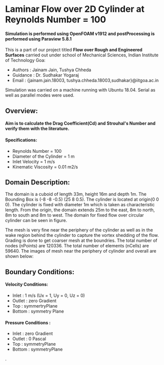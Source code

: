 # Laminar Flow over 2D Cylinder at Reynolds Number = 100 
#### Simulation is performed using OpenFOAM v1912 and postProcessing is performed using Paraview 5.8.1
This is a part of our project titled **Flow over Rough and Engineered Surfaces** carried out under school of Mechanical Sciences, Indian Institute of Technology Goa:
- Authors : Jainam Jain, Tushya Chheda
- Guidance : Dr. Sudhakar Yogaraj
- Email : {jainam.jain.18003, tushya.chheda.18003,sudhakar}@iitgoa.ac.in

Simulation was carried on a machine running with Ubuntu 18.04. Serial as well as parallel modes were used.

## Overview:
#### Aim is to calculate the Drag Coefficient(Cd) and Strouhal's Number and verify them with the literature.
#### Specifications:
- Reynolds Number = 100
- Diameter of the Cylinder = 1 m
- Inlet Velocity = 1 m/s
- Kinematic Viscosity = 0.01 m2/s

## Domain Description:

The domain is a cuboid of length 33m, height 16m and depth 1m. The Bounding Box is (-8 -8 -0.5) (25 8 0.5). The cylinder is located at origin(0 0 0). The cylinder is fixed with diameter 1m which is taken as characteristic length. From the origin, the domain extends 25m to the east, 8m to north, 8m to south and 8m to west. The domain for fixed flow over circular cylinder can be seen in figure. 

The mesh is very fine near the periphery of the cylinder as well as in the wake region behind the cylinder to capture the vortex shedding of the flow. Grading is done to get coarser mesh at the boundries.  The total number of nodes (nPoints) are 120336. The total number of elements (nCells) are 59640. The images of mesh near the periphery of cylinder and overall are shown below: 

## Boundary Conditions: 
#### Velocity Conditions:
- Inlet : 1 m/s (Ux = 1, Uy = 0, Uz = 0)
- Outlet : zero Gradient
- Top : symmertryPlane
- Bottom : symmetry Plane

#### Pressure Conditions : 
- Inlet : zero Gradient
- Outlet : 0 Pascal
- Top : symmetryPlane
- Bottom : symmetryPlane


. 


